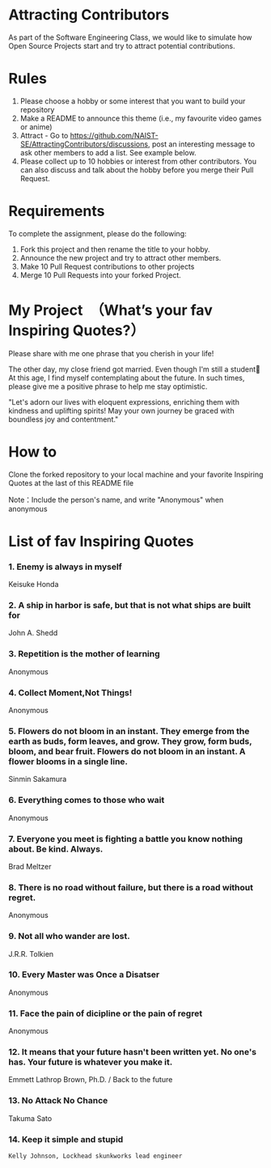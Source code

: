 # Attracting Contributors
As part of the Software Engineering Class, we would like to simulate how Open Source Projects start and try to attract potential contributions.

# Rules

1. Please choose a hobby or some interest that you want to build your repository
2. Make a README to announce this theme (i.e., my favourite video games or anime)
3. Attract - Go to https://github.com/NAIST-SE/AttractingContributors/discussions, post an interesting message to ask other members to add a list. See example below.
4. Please collect up to 10 hobbies or interest from other contributors. You can also discuss and talk about the hobby before you merge their Pull Request.

# Requirements
To complete the assignment, please do the following:
1. Fork this project and then rename the title to your hobby. 
2. Announce the new project and try to attract other members.
3. Make 10 Pull Request contributions to other projects
4. Merge 10 Pull Requests into your forked Project.

# My Project　（What’s your fav Inspiring Quotes?）
Please share with me one phrase that you cherish in your life!

The other day, my close friend got married. Even though I'm still a student🤣
At this age, I find myself contemplating about the future. In such times, please give me a positive phrase to help me stay optimistic.

"Let's adorn our lives with eloquent expressions, enriching them with kindness and uplifting spirits! May your own journey be graced with boundless joy and contentment."

# How to

Clone the forked repository to your local machine and your favorite Inspiring Quotes at the last of this README file

Note：Include the person's name, and write "Anonymous" when anonymous

# List of fav Inspiring Quotes

### 1. Enemy is always in myself
   Keisuke Honda
### 2. A ship in harbor is safe, but that is not what ships are built for
   John A. Shedd
### 3. Repetition is the mother of learning
   Anonymous
### 4. Collect Moment,Not Things! 
   Anonymous
### 5. Flowers do not bloom in an instant. They emerge from the earth as buds, form leaves, and grow. They grow, form buds, bloom, and bear fruit. Flowers do not bloom in an instant. A flower blooms in a single line.
   Sinmin Sakamura
### 6. Everything comes to those who wait
   Anonymous
### 7. Everyone you meet is fighting a battle you know nothing about. Be kind. Always.
   Brad Meltzer
### 8. There is no road without failure, but there is a road without regret.
   Anonymous
### 9. Not all who wander are lost.
   J.R.R. Tolkien
### 10. Every Master was Once a Disatser 
   Anonymous
### 11. Face the pain of dicipline or the pain of regret
   Anonymous
### 12. It means that your future hasn't been written yet. No one's has. Your future is whatever you make it. 
   Emmett Lathrop Brown, Ph.D. / Back to the future
### 13. No Attack No Chance
   Takuma Sato
### 14. Keep it simple and stupid
    Kelly Johnson, Lockhead skunkworks lead engineer
